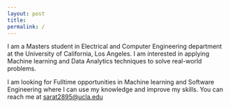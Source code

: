 ```yaml
---
layout: post
title:
permalink: /
---
```


I am a Masters student in Electrical and Computer Engineering department at the University of California, Los Angeles. I am interested in applying Machine learning and Data Analytics techniques to solve real-world problems.

I am looking for Fulltime opportunities in Machine learning and Software Engineering where I can use my knowledge and improve my skills. You can reach me at sarat2895@ucla.edu 
